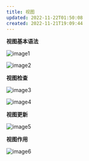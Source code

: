 ```yaml
---
title: 视图
updated: 2022-11-22T01:50:08
created: 2022-11-21T19:09:44
---
```


**视图基本语法**

![image1](../../../resources/a1083568ca10401ca44705f4804312b9.png)

![image2](../../../resources/a4865bdeb87642c5be1b5cdc30eb9557.png)

**视图检查**

![image3](../../../resources/0467ce825a8f4f47a7a5a57d2edcb3c9.png)

![image4](../../../resources/33ed94cd7d1e485086c936a60184f8b5.png)

**视图更新**

![image5](../../../resources/acce62f15b734ca7824243ea1e5ec391.png)

**视图作用**

![image6](../../../resources/e0c9208649de416abe5d24045eb9a9d1.png)

